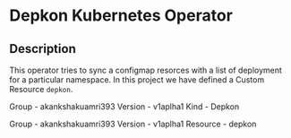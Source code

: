 # Depkon Kubernetes Operator

## Description

This operator tries to sync a configmap resorces with a list of deployment for a particular namespace. In this project we have defined a Custom Resource `depkon`.








Group - akankshakuamri393
Version - v1aplha1
Kind - Depkon



Group - akankshakuamri393
Version - v1aplha1
Resource - depkon